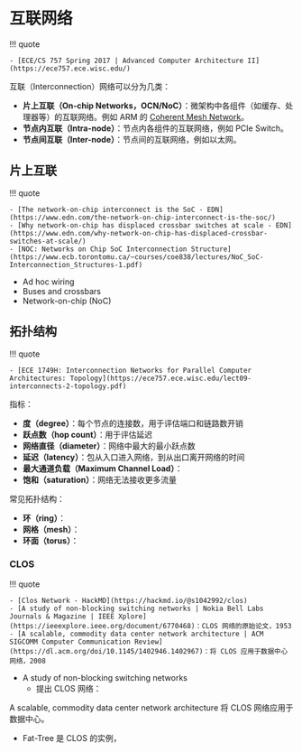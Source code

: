 # 互联网络

!!! quote

    - [ECE/CS 757 Spring 2017 | Advanced Computer Architecture II](https://ece757.ece.wisc.edu/)

互联（Interconnection）网络可以分为几类：

- **片上互联（On-chip Networks，OCN/NoC）**：微架构中各组件（如缓存、处理器等）的互联网络。例如 ARM 的 [Coherent Mesh Network](https://www.arm.com/products/silicon-ip-system/corelink-interconnect/cmn-600)。
- **节点内互联（Intra-node）**：节点内各组件的互联网络，例如 PCIe Switch。
- **节点间互联（Inter-node）**：节点间的互联网络，例如以太网。

## 片上互联

!!! quote

    - [The network-on-chip interconnect is the SoC - EDN](https://www.edn.com/the-network-on-chip-interconnect-is-the-soc/)
    - [Why network-on-chip has displaced crossbar switches at scale - EDN](https://www.edn.com/why-network-on-chip-has-displaced-crossbar-switches-at-scale/)
    - [NOC: Networks on Chip SoC Interconnection Structure](https://www.ecb.torontomu.ca/~courses/coe838/lectures/NoC_SoC-Interconnection_Structures-1.pdf)

- Ad hoc wiring
- Buses and crossbars
- Network-on-chip (NoC)

## 拓扑结构

!!! quote

    - [ECE 1749H: Interconnection Networks for Parallel Computer Architectures: Topology](https://ece757.ece.wisc.edu/lect09-interconnects-2-topology.pdf)

指标：

- **度（degree）**：每个节点的连接数，用于评估端口和链路数开销
- **跃点数（hop count）**：用于评估延迟
- **网络直径（diameter）**：网络中最大的最小跃点数
- **延迟（latency）**：包从入口进入网络，到从出口离开网络的时间
- **最大通道负载（Maximum Channel Load）**：
- **饱和（saturation）**：网络无法接收更多流量

常见拓扑结构：

- **环（ring）**：
- **网格（mesh）**：
- **环面（torus）**：

### CLOS

!!! quote

    - [Clos Network - HackMD](https://hackmd.io/@s1042992/clos)
    - [A study of non-blocking switching networks | Nokia Bell Labs Journals & Magazine | IEEE Xplore](https://ieeexplore.ieee.org/document/6770468)：CLOS 网络的原始论文，1953
    - [A scalable, commodity data center network architecture | ACM SIGCOMM Computer Communication Review](https://dl.acm.org/doi/10.1145/1402946.1402967)：将 CLOS 应用于数据中心网络，2008

- A study of non-blocking switching networks
    - 提出 CLOS 网络：

A scalable, commodity data center network architecture 将 CLOS 网络应用于数据中心。

- Fat-Tree 是 CLOS 的实例，